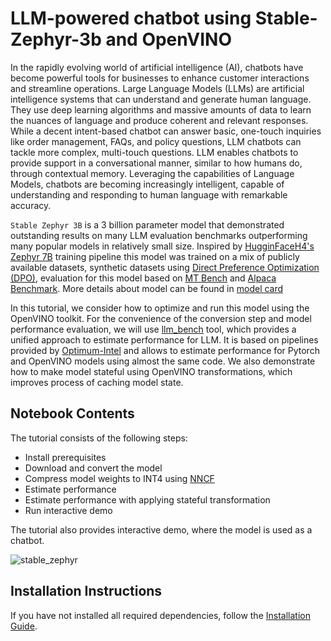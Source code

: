 # LLM-powered chatbot using Stable-Zephyr-3b and OpenVINO

In the rapidly evolving world of artificial intelligence (AI), chatbots have become powerful tools for businesses to enhance customer interactions and streamline operations. 
Large Language Models (LLMs) are artificial intelligence systems that can understand and generate human language. They use deep learning algorithms and massive amounts of data to learn the nuances of language and produce coherent and relevant responses.
While a decent intent-based chatbot can answer basic, one-touch inquiries like order management, FAQs, and policy questions, LLM chatbots can tackle more complex, multi-touch questions. LLM enables chatbots to provide support in a conversational manner, similar to how humans do, through contextual memory. Leveraging the capabilities of Language Models, chatbots are becoming increasingly intelligent, capable of understanding and responding to human language with remarkable accuracy.

`Stable Zephyr 3B` is a 3 billion parameter model that demonstrated outstanding results on many LLM evaluation benchmarks outperforming many popular models in relatively small size. Inspired by [HugginFaceH4's Zephyr 7B](https://huggingface.co/HuggingFaceH4/zephyr-7b-beta) training pipeline this model was trained on a mix of publicly available datasets, synthetic datasets using [Direct Preference Optimization (DPO)](https://arxiv.org/abs/2305.18290), evaluation for this model based on [MT Bench](https://tatsu-lab.github.io/alpaca_eval/) and [Alpaca Benchmark](https://tatsu-lab.github.io/alpaca_eval/). More details about model can be found in [model card](https://huggingface.co/stabilityai/stablelm-zephyr-3b)

In this tutorial, we consider how to optimize and run this model using the OpenVINO toolkit. For the convenience of the conversion step and model performance evaluation, we will use [llm_bench](https://github.com/openvinotoolkit/openvino.genai/tree/master/llm_bench/python) tool, which provides a unified approach to estimate performance for LLM. It is based on pipelines provided by [Optimum-Intel](https://github.com/huggingface/optimum-intel) and allows to estimate performance for Pytorch and OpenVINO models using almost the same code. We also demonstrate how to make model stateful using OpenVINO transformations, which improves process of caching model state.

## Notebook Contents

The tutorial consists of the following steps:

- Install prerequisites
- Download and convert the model
- Compress model weights to INT4 using [NNCF](https://github.com/openvinotoolkit/nncf)
- Estimate performance
- Estimate performance with applying stateful transformation
- Run interactive demo

The tutorial also provides interactive demo, where the model is used as a chatbot.

![stable_zephyr](https://github.com/openvinotoolkit/openvino_notebooks/assets/29454499/cfac6ddb-6f22-4343-855c-e513269cf2bf)

## Installation Instructions
If you have not installed all required dependencies, follow the [Installation Guide](../../README.md).